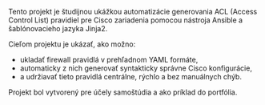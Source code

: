 
Tento projekt je študijnou ukážkou automatizácie generovania ACL (Access Control List) pravidiel pre Cisco zariadenia pomocou nástroja Ansible a šablónovacieho jazyka Jinja2.

Cieľom projektu je ukázať, ako možno:
- ukladať firewall pravidlá v prehľadnom YAML formáte,
- automaticky z nich generovať syntakticky správne Cisco konfigurácie,
- a udržiavať tieto pravidlá centrálne, rýchlo a bez manuálnych chýb.

Projekt bol vytvorený pre účely samoštúdia a ako príklad do portfólia.
